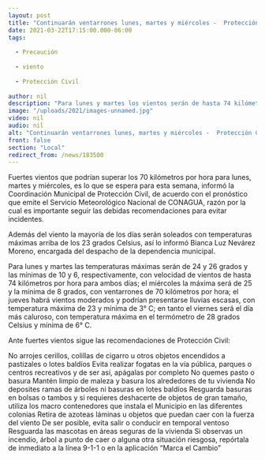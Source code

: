 ```yaml
---
layout: post
title: "Continuarán ventarrones lunes, martes y miércoles -  Protección Civil Municipal"
date: 2021-03-22T17:15:00.000-06:00
tags:
  
  - Precaución
  
  - viento
  
  - Protección Civil
  
author: nil
description: "Para lunes y martes los vientos serán de hasta 74 kilómetros por hora"
image: "/uploads/2021/images-unnamed.jpg"
video: nil
audio: nil
alt: "Continuarán ventarrones lunes, martes y miércoles -  Protección Civil Municipal"
front: false
section: "Local"
redirect_from: /news/183500
---
```


Fuertes vientos que podrían superar los 70 kilómetros por hora para lunes, martes y miércoles, es lo que se espera para esta semana, informó la Coordinación Municipal de Protección Civil, de  acuerdo con el pronóstico que emite el Servicio Meteorológico Nacional de CONAGUA, razón por la cual es importante seguir las debidas recomendaciones para evitar incidentes.

Además del viento la mayoría de los días serán soleados con temperaturas máximas arriba de los 23 grados Celsius, así lo informó Bianca Luz Nevárez Moreno, encargada del despacho de la dependencia municipal.

Para lunes y martes las temperaturas máximas serán de 24 y 26 grados y las mínimas de 10 y 6, respectivamente, con velocidad de vientos de hasta 74 kilómetros por hora para ambos días; el miércoles la máxima será de 25 y la mínima de 8 grados, con ventarrones de 70 kilómetros por hora; el jueves habrá vientos moderados y podrían presentarse lluvias escasas, con temperatura máxima de 23 y mínima de 3° C; en tanto el viernes será el día más caluroso, con temperatura máxima en el termómetro de 28 grados Celsius y mínima de 6° C.

Ante fuertes vientos sigue las recomendaciones de Protección Civil:

No arrojes cerillos, colillas de cigarro u otros objetos encendidos a pastizales o lotes baldíos
Evita realizar fogatas en la vía pública, parques o centros recreativos y de ser así, apágalas por completo
No quemes pasto o basura
Mantén limpio de maleza y basura los alrededores de tu vivienda
No deposites ramas de árboles ni basuras en lotes baldíos
Resguarda basuras en bolsas o tambos y si requieres deshacerte de objetos de gran tamaño, utiliza los macro contenedores que instala el Municipio en las diferentes colonias
Retira de azoteas láminas u objetos que puedan caer con la fuerza del viento
De ser posible, evita salir o conducir en temporal ventoso
Resguarda las mascotas en áreas seguras de la vivienda
Si observas un incendio, árbol a punto de caer o alguna otra situación riesgosa, repórtala de inmediato a la línea 9-1-1 o en la aplicación “Marca el Cambio”